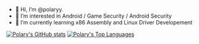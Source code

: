 - 👋 Hi, I’m @polaryy.
- 👀 I’m interested in Android / Game Security / Android Security
- 🌱 I’m currently learning x86 Assembly and Linux Driver Developement

[![Polary's GitHub stats](https://github-readme-stats.vercel.app/api?username=polaryy&show_icons=true&theme=tokyonight)](https://github.com/polaryy)
[![Polary's Top Languages](https://github-readme-stats.vercel.app/api/top-langs/?username=polaryy&layout=compact&theme=tokyonight)](https://github.com/polaryy)
